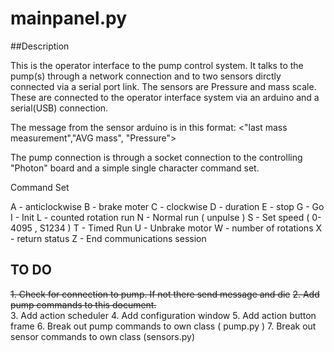 # mainpanel.py

##Description

This is the operator interface to the pump control system. 
It talks to the pump(s) through a network connection and to two sensors
dirctly connected via a serial port link.
The sensors are Pressure and mass scale. These are connected to the operator
interface system via an arduino and a serial(USB) connection.

The message from the sensor arduino is in this format:
 <"last mass measurement","AVG mass", "Pressure">

The pump connection is through a socket connection to the controlling
"Photon" board and a simple single character command set. 

Command Set

A - anticlockwise 
B - brake moter
C - clockwise
D - duration
E - stop
G - Go
I - Init
L - counted rotation run
N - Normal run ( unpulse )
S - Set speed ( 0-4095 , S1234 )
T - Timed Run
U - Unbrake motor
W - number of rotations
X - return status
Z - End communications session


## TO DO

~~1. Check for connection to pump. If not there send message and die~~
~~2. Add pump commands to this document.~~  
3. Add action scheduler
4. Add configuration window
5. Add action button frame
6. Break out pump commands to own class ( pump.py )
7. Break out sensor commands to own class (sensors.py)
